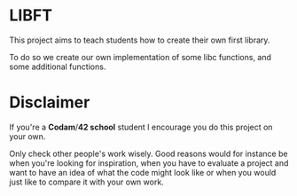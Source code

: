 # **LIBFT**

This project aims to teach students how to create their own first library.

To do so we create our own implementation of some libc functions, and some additional functions.

# Disclaimer

If you're a **Codam**/**42 school** student I encourage you do this project on your own.

Only check other people's work wisely. Good reasons would for instance be when you're looking for inspiration, when you have to evaluate a project and want to have an idea of what the code might look like or when you would just like to compare it with your own work.
